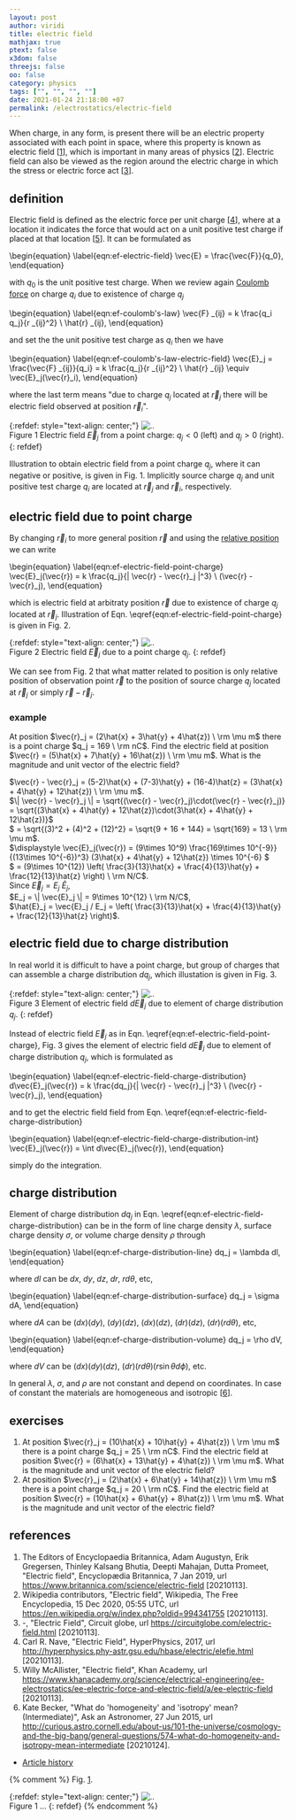 ```yaml
---
layout: post
author: viridi
title: electric field
mathjax: true
ptext: false
x3dom: false
threejs: false
oo: false
category: physics
tags: ["", "", "", ""]
date: 2021-01-24 21:18:00 +07
permalink: /electrostatics/electric-field
---
```

When charge, in any form, is present there will be an electric property associated with each point in space, where this property is known as electric field [[1](#ref1)], which is important in many areas of physics [[2](#ref2)]. Electric field can also be viewed as the region around the electric charge in which the stress or electric force act [[3](#ref3)].


## definition
Electric field is defined as the electric force per unit charge [[4](#ref4)], where at a location it indicates the force that would act on a unit positive test charge if placed at that location [[5](#ref5)]. It can be formulated as

\begin{equation}
\label{eqn:ef-electric-field}
\vec{E} = \frac{\vec{F}}{q_0}, 
\end{equation}

with $q_0$ is the unit positive test charge. When we review again [Coulomb force](/electrostatics/coulomb-force) on charge $q_i$ due to existence of charge $q_j$

\begin{equation}
\label{eqn:ef-coulomb's-law}
\vec{F} _{ij} = k \frac{q_i q_j}{r _{ij}^2} \ \hat{r} _{ij},
\end{equation}

and set the the unit positive test charge as $q_i$ then we have

\begin{equation}
\label{eqn:ef-coulomb's-law-electric-field}
\vec{E}_j = \frac{\vec{F} _{ij}}{q_i} = k \frac{q_j}{r _{ij}^2} \ \hat{r} _{ij} \equiv \vec{E}_j(\vec{r}_i),
\end{equation}

where the last term means "due to charge $q_j$ located at $\vec{r}_j$ there will be electric field observed at position $\vec{r}_i$".

{:refdef: style="text-align: center;"}
![..](/assets/img/phys/electrostatics/electric-field-from-force-point-charge.png)
<br />
Figure <a name="fig:ef-electric-field-from-force-point-charge">1</a> Electric field $\vec{E}_j$ from a point charge: $q_j < 0$ (left) and $q_j > 0$ (right).
{: refdef}

Illustration to obtain electric field from a point charge $q_j$, where it can negative or positive, is given in Fig. <a ref="#fig:ef-electric-field-from-force-point-charge">1</a>. Implicitly source charge $q_j$ and unit positive test charge $q_i$ are located at $\vec{r}_j$ and $\vec{r}_i$, respectively.


## electric field due to point charge
By changing $\vec{r}_i$ to more general position $\vec{r}$ and using the [relative position](/physics/position#relative-position) we can write

\begin{equation}
\label{eqn:ef-electric-field-point-charge}
\vec{E}_j(\vec{r}) = k \frac{q_j}{\| \vec{r} - \vec{r}_j \|^3} \ (\vec{r} - \vec{r}_j),
\end{equation}

which is electric field at arbitraty position $\vec{r}$ due to existence of charge $q_j$ located at $\vec{r}_j$. Illustration of Eqn. \eqref{eqn:ef-electric-field-point-charge} is given in Fig. <a ref="#fig:ef-electric-field-point-charge">2</a>.

{:refdef: style="text-align: center;"}
![..](/assets/img/phys/electrostatics/electric-field-point-charge.png)
<br />
Figure <a name="fig:ef-electric-field-point-charge">2</a> Electric field $\vec{E}_j$ due to a point charge $q_j$.
{: refdef}

We can see from Fig. <a ref="#fig:ef-electric-field-point-charge">2</a> that what matter related to position is only relative position of observation point $\vec{r}$ to the position of source charge $q_j$ located at $\vec{r}_j$ or simply $\vec{r} - \vec{r}_j$.

### example
At position $\vec{r}_j = (2\hat{x} + 3\hat{y} + 4\hat{z}) \ \rm \mu m$ there is a point charge $q_j = 169 \ \rm nC$. Find the electric field at position $\vec{r} = (5\hat{x} + 7\hat{y} + 16\hat{z}) \ \rm \mu m$. What is the magnitude and unit vector of the electric field?

$\vec{r} - \vec{r}_j = (5-2)\hat{x} + (7-3)\hat{y} + (16-4)\hat{z} = (3\hat{x} + 4\hat{y} + 12\hat{z}) \ \rm \mu m$. \
$\| \vec{r} - \vec{r}_j \| = \sqrt{(\vec{r} - \vec{r}_j)\cdot(\vec{r} - \vec{r}_j)} = \sqrt{(3\hat{x} + 4\hat{y} + 12\hat{z})\cdot(3\hat{x} + 4\hat{y} + 12\hat{z})}$ \
$ = \sqrt{(3)^2 + (4)^2 + (12)^2} = \sqrt{9 + 16 + 144} = \sqrt{169} = 13 \ \rm \mu m$. \
$\displaystyle \vec{E}_j(\vec{r}) = (9\times 10^9) \frac{169\times 10^{-9}}{(13\times 10^{-6})^3} (3\hat{x} + 4\hat{y} + 12\hat{z}) \times 10^{-6} $ \
$ = (9\times 10^{12}) \left( \frac{3}{13}\hat{x} + \frac{4}{13}\hat{y} + \frac{12}{13}\hat{z} \right) \ \rm N/C$. \
Since $\vec{E}_j = E_j \ \hat{E}_j$, \
$E_j = \| \vec{E}_j \| = 9\times 10^{12} \ \rm N/C$, \
$\hat{E}_j = \vec{E}_j / E_j = \left( \frac{3}{13}\hat{x} + \frac{4}{13}\hat{y} + \frac{12}{13}\hat{z} \right)$.


## electric field due to charge distribution
In real world it is difficult to have a point charge, but group of charges that can assemble a charge distribution $dq_j$, which illustation is given in Fig. <a ref="#fig:ef-electric-field-charge-distribution">3</a>.

{:refdef: style="text-align: center;"}
![..](/assets/img/phys/electrostatics/electric-field-charge-distribution.png)
<br />
Figure <a name="fig:ef-electric-field-charge-distribution">3</a> Element of electric field $d\vec{E}_j$ due to element of charge distribution $q_j$.
{: refdef}

Instead of electric field $\vec{E}_j$ as in Eqn. \eqref{eqn:ef-electric-field-point-charge}, Fig. <a ref="#fig:ef-electric-field-charge-distribution">3</a> gives the element of electric field $d\vec{E}_j$ due to element of charge distribution $q_j$, which is formulated as

\begin{equation}
\label{eqn:ef-electric-field-charge-distribution}
d\vec{E}_j(\vec{r}) = k \frac{dq_j}{\| \vec{r} - \vec{r}_j \|^3} \ (\vec{r} - \vec{r}_j),
\end{equation}

and to get the electric field field from Eqn. \eqref{eqn:ef-electric-field-charge-distribution}

\begin{equation}
\label{eqn:ef-electric-field-charge-distribution-int}
\vec{E}_j(\vec{r}) = \int d\vec{E}_j(\vec{r}),
\end{equation}

simply do the integration.


## charge distribution
Element of charge distribution $dq_j$ in Eqn. \eqref{eqn:ef-electric-field-charge-distribution} can be in the form of line charge density $\lambda$, surface charge density $\sigma$, or volume charge density $\rho$ through

\begin{equation}
\label{eqn:ef-charge-distribution-line}
dq_j = \lambda dl,
\end{equation}

where $dl$ can be $dx$, $dy$, $dz$, $dr$, $rd\theta$, etc, 

\begin{equation}
\label{eqn:ef-charge-distribution-surface}
dq_j = \sigma dA,
\end{equation}

where $dA$ can be $(dx)(dy)$, $(dy)(dz)$, $(dx)(dz)$, $(dr)(dz)$, $(dr)(rd\theta)$, etc,

\begin{equation}
\label{eqn:ef-charge-distribution-volume}
dq_j = \rho dV,
\end{equation}

where $dV$ can be $(dx)(dy)(dz)$, $(dr)(rd\theta)(r\sin\theta d\phi)$, etc.

In general $\lambda$, $\sigma$, and $\rho$ are not constant and depend on coordinates. In case of constant the materials are homogeneous and isotropic [[6](#ref6)].


## exercises
1. At position $\vec{r}_j = (10\hat{x} + 10\hat{y} + 4\hat{z}) \ \rm \mu m$ there is a point charge $q_j = 25 \ \rm nC$. Find the electric field at position $\vec{r} = (6\hat{x} + 13\hat{y} + 4\hat{z}) \ \rm \mu m$. What is the magnitude and unit vector of the electric field?
2. At position $\vec{r}_j = (2\hat{x} + 6\hat{y} + 14\hat{z}) \ \rm \mu m$ there is a point charge $q_j = 20 \ \rm nC$. Find the electric field at position $\vec{r} = (10\hat{x} + 6\hat{y} + 8\hat{z}) \ \rm \mu m$. What is the magnitude and unit vector of the electric field?


## references
1. <a name="ref1"></a>The Editors of Encyclopaedia Britannica, Adam Augustyn, Erik Gregersen, Thinley Kalsang Bhutia, Deepti Mahajan, Dutta Promeet, "Electric field", Encyclopædia Britannica, 7 Jan 2019, url <https://www.britannica.com/science/electric-field> [20210113].
2. <a name="ref2"></a>Wikipedia contributors, "Electric field", Wikipedia, The Free Encyclopedia, 15 Dec 2020, 05:55 UTC, url <https://en.wikipedia.org/w/index.php?oldid=994341755> [20210113].
3. <a name="ref3"></a>-, "Electric Field", Circuit globe, url <https://circuitglobe.com/electric-field.html> [20210113].
4. <a name="ref4"></a>Carl R. Nave, "Electric Field", HyperPhysics, 2017, url <http://hyperphysics.phy-astr.gsu.edu/hbase/electric/elefie.html> [20210113].
5. <a name="ref5"></a>Willy McAllister, "Electric field", Khan Academy, url <https://www.khanacademy.org/science/electrical-engineering/ee-electrostatics/ee-electric-force-and-electric-field/a/ee-electric-field> [20210113].
6. <a name="ref6"></a>Kate Becker, "What do 'homogeneity' and 'isotropy' mean? (Intermediate)", Ask an Astronomer, 27 Jun 2015, url <http://curious.astro.cornell.edu/about-us/101-the-universe/cosmology-and-the-big-bang/general-questions/574-what-do-homogeneity-and-isotropy-mean-intermediate> [20210124].

+ [Article history](https://github.com/butiran/butiran.github.io/commits/master/_posts/phys/electrostatics/2021-01-13-electric-field.md)

{% comment %}
Fig. <a href="#fig:x">1</a>.

{:refdef: style="text-align: center;"}
![..](/assets/img/phys/x.png)
<br />
Figure <a name="fig:x">1</a> ...
{: refdef}
{% endcomment %}
